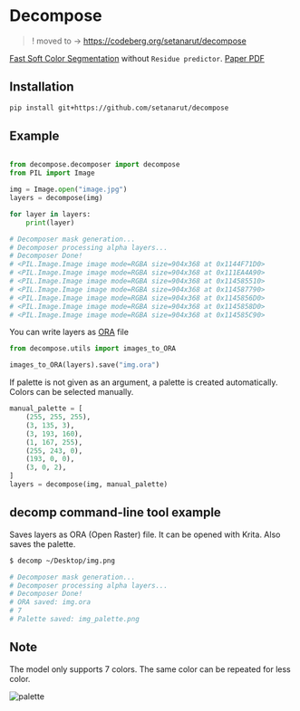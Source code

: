 # Decompose

> ! moved to -> https://codeberg.org/setanarut/decompose

[Fast Soft Color Segmentation](https://github.com/pfnet-research/FSCS) without `Residue predictor`.
[Paper PDF](https://arxiv.org/pdf/2004.08096.pdf)

## Installation

```bash
pip install git+https://github.com/setanarut/decompose 
```

## Example

```python

from decompose.decomposer import decompose
from PIL import Image

img = Image.open("image.jpg")
layers = decompose(img)

for layer in layers:
    print(layer)

# Decomposer mask generation...
# Decomposer processing alpha layers...
# Decomposer Done!
# <PIL.Image.Image image mode=RGBA size=904x368 at 0x1144F71D0>
# <PIL.Image.Image image mode=RGBA size=904x368 at 0x111EA4A90>
# <PIL.Image.Image image mode=RGBA size=904x368 at 0x114585510>
# <PIL.Image.Image image mode=RGBA size=904x368 at 0x114587790>
# <PIL.Image.Image image mode=RGBA size=904x368 at 0x1145856D0>
# <PIL.Image.Image image mode=RGBA size=904x368 at 0x1145858D0>
# <PIL.Image.Image image mode=RGBA size=904x368 at 0x114585C90>
```

You can write layers as [ORA](https://docs.krita.org/en/general_concepts/file_formats/file_ora.html) file

```python
from decompose.utils import images_to_ORA

images_to_ORA(layers).save("img.ora")
```

If palette is not given as an argument, a palette is created automatically. Colors can be selected manually.

```python
manual_palette = [
    (255, 255, 255),
    (3, 135, 3),
    (3, 193, 160),
    (1, 167, 255),
    (255, 243, 0),
    (193, 0, 0),
    (3, 0, 2),
]
layers = decompose(img, manual_palette)
```

## decomp command-line tool example

Saves layers as ORA (Open Raster) file. It can be opened with Krita. Also saves the palette.

```bash
$ decomp ~/Desktop/img.png

# Decomposer mask generation...
# Decomposer processing alpha layers...
# Decomposer Done!
# ORA saved: img.ora
# 7
# Palette saved: img_palette.png
```

## Note

The model only supports 7 colors. The same color can be repeated for less color.

![palette](./assets/palette.jpg)

